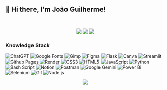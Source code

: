 ## 👋 Hi there, I'm João Guilherme!

<br>

<p align="center">
 <img src="https://komarev.com/ghpvc/?username=jgu1lherme&color=brightgreen"/> 
 <img src="https://badges.pufler.dev/repos/jgu1lherme"/>
 <img src="https://badges.pufler.dev/commits/all/jgu1lherme" />

  <h3>Knowledge Stack</h3>
<p>
<img alt="ChatGPT" src="https://img.shields.io/badge/ChatGPT-74aa9c?style=flat-square&logo=openai&logoColor=white" />
<img alt="Google Fonts" src="https://img.shields.io/badge/Google%20Fonts-000B1D.svg?style=flat-square&logo=googlefonts&logoColor=white&color=4285F4" />
<img alt="Gimp" src="https://img.shields.io/badge/Gimp-331A8FF.svg?style=flat-square&logo=gimp&logoColor=white&color=5C5543" />
<img alt="Figma" src="https://img.shields.io/badge/Figma-%23F24E1E.svg?style=flat-square&logo=figma&logoColor=white" />
<img alt="Flask" src="https://img.shields.io/badge/Flask-%23000.svg?style=flat-square&logo=flask&logoColor=white" />
<img alt="Canva" src="https://img.shields.io/badge/Canva-00C4CC?style=flat-square&logo=canva&logoColor=white" />
<img alt="Streamlit" src="https://img.shields.io/badge/Streamlit-%23FE4B4B.svg?style=flat-square&logo=streamlit&logoColor=white" />
<img alt="Github Pages" src="https://img.shields.io/badge/Github%20Pages-121013?style=flat-square&logo=github&logoColor=white" />
<img alt="Render" src="https://img.shields.io/badge/Render-%46E3B7.svg?style=flat-square&logo=render&logoColor=white&color=2a0052" />
<img alt="CSS3" src="https://img.shields.io/badge/CSS3-%231572B6.svg?style=flat-square&logo=css3&logoColor=white" />
<img alt="HTML5" src="https://img.shields.io/badge/HTML5-%23E34F26.svg?style=flat-square&logo=html5&logoColor=white" />
<img alt="JavaScript" src="https://img.shields.io/badge/Javascript-%23323330.svg?style=flat-square&logo=javascript&logoColor=%23F7DF1E" />
<img alt="Python" src="https://img.shields.io/badge/-Python-abb?style=flat-square&logo=python&logoColor=f7cf44&logoSize=auto&color=3776AB" />
<img alt="Bash Script" src="https://img.shields.io/badge/Bash_Script-%23121011.svg?style=flat-square&logo=gnu-bash&logoColor=white" />
<img alt="Notion" src="https://img.shields.io/badge/Notion-%23000000.svg?style=flat-square&logo=notion&logoColor=white" />
<img alt="Postman" src="https://img.shields.io/badge/Postman-FF6C37?style=flat-square&logo=postman&logoColor=white" />
<img alt="Google Gemini" src="https://img.shields.io/badge/Google%20Gemini-8E75B2?style=flat-square&logo=googlegemini&logoColor=white" />
<img alt="Power Bi" src="https://img.shields.io/badge/Power_Bi-F2C811?style=flat-square&logo=bookmeter&logoColor=black" />
<img alt="Selenium" src="https://img.shields.io/badge/-Selenium-%43B02A?style=flat-square&logo=selenium&logoColor=white&color=43b02a" />
<img alt="Git" src="https://img.shields.io/badge/Git-%23F05033.svg?style=flat-square&logo=git&logoColor=white" />
<img alt="Node.js" src="https://img.shields.io/badge/Node.js-339933?style=flat-square&logo=nodedotjs&logoColor=white" />

 
</p>

<div align="center">
  <img src="https://github-readme-stats.vercel.app/api/top-langs/?username=jgu1lherme&layout=compact&bg_color=00000000&border_color=00000000&text_color=fff" />
</div>


